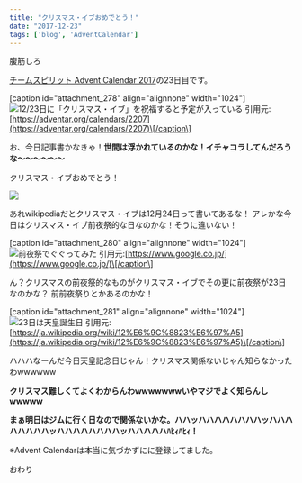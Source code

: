 ```yaml
---
title: "クリスマス・イブおめでとう！"
date: "2017-12-23"
tags: ['blog', 'AdventCalendar']
---
```


腹筋しろ

[チームスピリット Advent Calendar 2017](https://adventar.org/calendars/2207)の23日目です。

\[caption id="attachment\_278" align="alignnone" width="1024"\]![12/23日に「クリスマス・イブ」を祝福すると予定が入っている](/assets/images/2017/12/50a2d0b4e905cc688f9ceedc6c3b178b-1024x403.png) 引用元:[https://adventar.org/calendars/2207](https://adventar.org/calendars/2207)\[/caption\]

お、今日記事書かなきゃ！**世間は浮かれているのかな！イチャコラしてんだろうな〜〜〜〜〜〜**

クリスマス・イブおめでとう！

![](/assets/images/2017/12/5b37b137551947513d7ac77e32aab289.png)

あれwikipediaだとクリスマス・イブは12月24日って書いてあるな！ アレかな今日はクリスマス・イブ前夜祭的な日なのかな！そうに違いない！

\[caption id="attachment\_280" align="alignnone" width="1024"\]![前夜祭でぐぐってみた](/assets/images/2017/12/bda3c0e9b8c2200bea5a918b46c5455a-1024x512.png) 引用元:[https://www.google.co.jp/](https://www.google.co.jp/)\[/caption\]

ん？クリスマスの前夜祭的なものがクリスマス・イブでその更に前夜祭が23日なのかな？ 前前夜祭りとかあるのかな！

\[caption id="attachment\_281" align="alignnone" width="1024"\]![23日は天皇誕生日](/assets/images/2017/12/0bf471ff97e3dfef63c7272d37e531a8-1024x385.png) 引用元:[https://ja.wikipedia.org/wiki/12%E6%9C%8823%E6%97%A5](https://ja.wikipedia.org/wiki/12%E6%9C%8823%E6%97%A5)\[/caption\]

ハハハなーんだ今日天皇記念日じゃん！クリスマス関係ないじゃん知らなかったわwwwwww

**クリスマス難しくてよくわからんわwwwwwwwいやマジでよく知らんしwwwww**

**まぁ明日はジムに行く日なので関係ないかな。ハハッハハハハハハハハッハハハハハハハハッハハハハハハハハッハハハハハﾊﾋｨﾊﾋｨ！**

※Advent Calendarは本当に気づかずにに登録してました。

おわり
